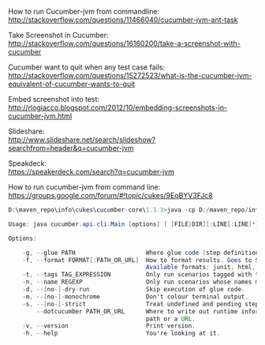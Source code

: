 How to run Cucumber-jvm from commandline:              
http://stackoverflow.com/questions/11466040/cucumber-jvm-ant-task

Take Screenshot in Cucumber:           
http://stackoverflow.com/questions/16160200/take-a-screenshot-with-cucumber

Cucumber want to quit when any test case fails:         
http://stackoverflow.com/questions/15272523/what-is-the-cucumber-jvm-equivalent-of-cucumber-wants-to-quit

Embed screenshot into test:               
http://rlogiacco.blogspot.com/2012/10/embedding-screenshots-in-cucumber-jvm.html

Slideshare:       
http://www.slideshare.net/search/slideshow?searchfrom=header&q=cucumber-jvm

Speakdeck:                
https://speakerdeck.com/search?q=cucumber-jvm

How to run cucumber-jvm from command line:      
https://groups.google.com/forum/#!topic/cukes/9EqBYV3FJc8

```java
D:\maven_repo\info\cukes\cucumber-core\1.1.3>java -cp D:/maven_repo/info/cukes/cucumber-core/1.1.3/cucumber-core-1.1.3.jar;D:/maven_repo/info/cukes/cucumber-java/1.1.3/cucumber-java-1.1.3.jar cucumber.api.cli.Main --help
```

```java
Usage: java cucumber.api.cli.Main [options] [ [FILE|DIR][:LINE[:LINE]*] ]+

Options:

    -g, --glue PATH                    Where glue code (step definitions and hooks) is loaded from.
    -f, --format FORMAT[:PATH_OR_URL]  How to format results. Goes to STDOUT unless PATH_OR_URL is specified.
                                       Available formats: junit, html, pretty, progress, json, json-pretty.
    -t, --tags TAG_EXPRESSION          Only run scenarios tagged with tags matching TAG_EXPRESSION.
    -n, --name REGEXP                  Only run scenarios whose names match REGEXP.
    -d, --[no-]-dry-run                Skip execution of glue code.
    -m, --[no-]-monochrome             Don't colour terminal output.
    -s, --[no-]-strict                 Treat undefined and pending steps as errors.
        --dotcucumber PATH_OR_URL      Where to write out runtime information. PATH_OR_URL can be a file system
                                       path or a URL.
    -v, --version                      Print version.
    -h, --help                         You're looking at it.

```
